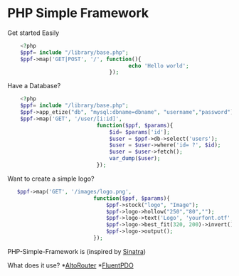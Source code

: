 PHP Simple Framework
==============
Get started Easily
```php
    <?php
    $ppf= include "/library/base.php";
    $ppf->map('GET|POST', '/', function(){ 
                                      echo 'Hello world'; 
                                });
```
Have a Database?
```php
    <?php
    $ppf= include "/library/base.php";
    $ppf->app_etize("db", "mysql:dbname=dbname", "username","password"); // replace dbname, username, and password
    $ppf->map('GET', '/user/[i:id]', 
							function($ppf, $params){
								$id= $params['id'];
								$user = $ppf->db->select('users');
								$user = $user->where('id= ?', $id);
								$user = $user->fetch();
								var_dump($user);
							});
```
Want to create a simple logo?
 ```php   
    $ppf->map('GET', '/images/logo.png', 
							function($ppf, $params){
								$ppf->stock("logo", "Image");
								$ppf->logo->hollow("250","80","");
								$ppf->logo->text('Logo', 'yourfont.otf', 32, '#FFFFFF', 'top', 0, 20); // have a font (replace yourfont.otf)
								$ppf->logo->best_fit(320, 200)->invert();
								$ppf->logo->output();
							});
```							

PHP-Simple-Framework is (inspired by [Sinatra](http://www.sinatrarb.com/))

What does it use?
*[AltoRouter](https://github.com/dannyvankooten/AltoRouter/)
*[FluentPDO](http://fluentpdo.com/)

